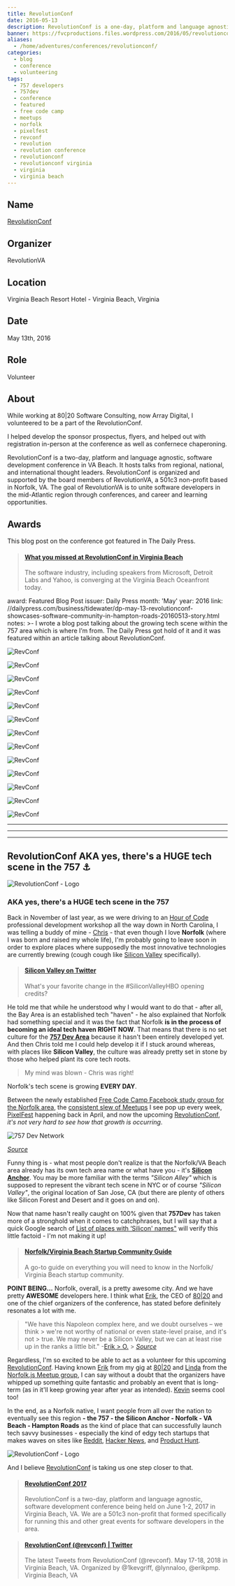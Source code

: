 ```yaml
---
title: RevolutionConf
date: 2016-05-13
description: RevolutionConf is a one-day, platform and language agnostic, software development conference being held on May 13, 2016 in Virginia Beach, VA.
banner: https://fvcproductions.files.wordpress.com/2016/05/revolutionconf-2016.png
aliases:
  - /home/adventures/conferences/revolutionconf/
categories:
  - blog
  - conference
  - volunteering
tags:
  - 757 developers
  - 757dev
  - conference
  - featured
  - free code camp
  - meetups
  - norfolk
  - pixelfest
  - revconf
  - revolution
  - revolution conference
  - revolutionconf
  - revolutionconf virginia
  - virginia
  - virginia beach
---
```


## Name

[RevolutionConf](//revolutionconf.com "RevolutionConf")

## Organizer

RevolutionVA

## Location

Virginia Beach Resort Hotel - Virginia Beach, Virginia

## Date

May 13th, 2016

## Role

Volunteer

## About

While working at 80|20 Software Consulting, now Array Digital, I volunteered to be a part of the RevolutionConf.

I helped develop the sponsor prospectus, flyers, and helped out with registration in-person at the conference as well as confernece chaperoning.

RevolutionConf is a two-day, platform and language agnostic, software development conference in VA Beach. It hosts talks from regional, national, and international thought leaders. RevolutionConf is organized and supported by the board members of RevolutionVA, a 501c3 non-profit based in Norfolk, VA. The goal of RevolutionVA is to unite software developers in the mid-Atlantic region through conferences, and career and learning opportunities.

## Awards

This blog post on the conference got featured in The Daily Press.

<blockquote class="embedly-card"><h4><a href="//www.dailypress.com/business/tidewater/dp-may-13-revolutionconf-showcases-software-community-in-hampton-roads-20160513-story.html">What you missed at RevolutionConf in Virginia Beach</a></h4><p>The software industry, including speakers from Microsoft, Detroit Labs and Yahoo, is converging at the Virginia Beach Oceanfront today.</p></blockquote>
<script async src="//cdn.embedly.com/widgets/platform.js" charset="UTF-8"></script>

award: Featured Blog Post
issuer: Daily Press
month: 'May'
year: 2016
link: //dailypress.com/business/tidewater/dp-may-13-revolutionconf-showcases-software-community-in-hampton-roads-20160513-story.html
notes: >-
I wrote a blog post talking about the growing tech scene within the 757
area which is where I’m from. The Daily Press got hold of it and it was featured within an article
talking about RevolutionConf.

![RevConf](https://fvcproductions.files.wordpress.com/2016/06/revconf-13.jpg)

![RevConf](https://i1.wp.com/fvcproductions.files.wordpress.com/2016/05/revolutionconf-2016.png)

![RevConf](https://i1.wp.com/fvcproductions.files.wordpress.com/2016/06/revconf-2.jpg)

![RevConf](https://i2.wp.com/fvcproductions.files.wordpress.com/2016/06/revconf-19.jpg)

![RevConf](https://i1.wp.com/fvcproductions.files.wordpress.com/2016/06/revconf2016-0009.jpg)

![RevConf](https://i2.wp.com/fvcproductions.files.wordpress.com/2016/06/revconf-18.jpg)

![RevConf](https://i0.wp.com/fvcproductions.files.wordpress.com/2016/06/revconf-10.jpg)

![RevConf](https://i1.wp.com/fvcproductions.files.wordpress.com/2016/06/revconf-11.jpg)

![RevConf](https://i2.wp.com/fvcproductions.files.wordpress.com/2016/06/revconf-16.jpg)

![RevConf](https://i2.wp.com/fvcproductions.files.wordpress.com/2016/06/revconf-15.jpg)

![RevConf](https://i1.wp.com/fvcproductions.files.wordpress.com/2016/06/revconf-4.jpg)

![RevConf](https://i0.wp.com/fvcproductions.files.wordpress.com/2016/06/revconf-1.jpg)

![RevConf](https://i2.wp.com/fvcproductions.files.wordpress.com/2016/06/revconf-12.jpg)

---

---

---

## RevolutionConf AKA yes, there's a HUGE tech scene in the 757 ⚓️

![RevolutionConf - Logo](//fvcproductions.files.wordpress.com/2015/11/revolutionconf.png?w=300)

### AKA yes, there's a HUGE tech scene in the 757

Back in November of last year, as we were driving to an [Hour of Code](//code.org/professional-development-workshops) professional development workshop all the way down in North Carolina, I was telling a buddy of mine - [Chris](//www.linkedin.com/in/thecbliss) - that even though I love **Norfolk** (where I was born and raised my whole life), I'm probably going to leave soon in order to explore places where supposedly the most innovative technologies are currently brewing (cough cough like [Silicon Valley](//www.siliconvalley.com/) specifically).

<blockquote class="embedly-card"><h4><a href="//twitter.com/SiliconHBO/status/726167019314286592">Silicon Valley on Twitter</a></h4><p>What's your favorite change in the #SiliconValleyHBO opening credits?</p></blockquote>

He told me that while he understood why I would want to do that - after all, the Bay Area is an established tech "haven" - he also explained that Norfolk had something special and it was the fact that Norfolk **is in the process of becoming an ideal tech haven RIGHT NOW**. That means that there is no set culture for the [**757 Dev Area**](//hackathon.dominionenterprises.com/757-dev/) because it hasn't been entirely developed yet. And then Chris told me I could help develop it if I stuck around whereas, with places like **Silicon Valley**, the culture was already pretty set in stone by those who helped plant its core tech roots.

> My mind was blown - Chris was right!

Norfolk's tech scene is growing **EVERY DAY**.

Between the newly established [Free Code Camp Facebook study group for the Norfolk area](//www.facebook.com/groups/free.code.camp.norfolk), the [consistent slew of Meetups](//www.meetup.com/cities/us/va/norfolk/tech/) I see pop up every week, [PixelFest](//pixelfest.org/) happening back in April, and now the upcoming [RevolutionConf](//revolutionconf.com), _it's not very hard to see how that growth is occurring_.

![757 Dev Network](//fvcproductions.files.wordpress.com/2016/05/757-dev-network-de-hackathon-series.png)

_[Source](//hackathon.dominionenterprises.com/757-dev/)_

Funny thing is - what most people don't realize is that the Norfolk/VA Beach area already has its own tech area name or what have you - it's **[Silicon Anchor](//twitter.com/SiliconAnchor)**. You may be more familiar with the terms _"Silicon Alley"_ which is supposed to represent the vibrant tech scene in NYC or of course _"Silicon Valley"_, the original location of San Jose, CA (but there are plenty of others like Silicon Forest and Desert and it goes on and on).

Now that name hasn't really caught on 100% given that **757Dev** has taken more of a stronghold when it comes to catchphrases, but I will say that a quick Google search of [List of places with ‘Silicon' names"](//www.wikiwand.com/en/List_of_places_with_%22Silicon%22_names) will verify this little factoid - I'm not making it up!

<blockquote class="embedly-card"><h4><a href="//www.slideshare.net/SiliconAnchor/norfolk-virginia-beach-startup-community-guide">Norfolk/Virginia Beach Startup Community Guide</a></h4><p>A go-to guide on everything you will need to know in the Norfolk/ Virginia Beach startup community.</p></blockquote>

**POINT BEING…** Norfolk, overall, is a pretty awesome city. And we have pretty **AWESOME** developers here. I think what [Erik](//www.linkedin.com/in/erikpmp), the CEO of [80|20](//8020.co) and one of the chief organizers of the conference, has stated before definitely resonates a lot with me.

> "We have this Napoleon complex here, and we doubt ourselves – we think > we're not worthy of national or even state-level praise, and it's not > true. We may never be a Silicon Valley, but we can at least rise up in the ranks a little bit." -[Erik > O.](//www.linkedin.com/in/erikpmp) > _[Source](//pilotonline.com/inside-business/revolutionconf-seeks-to-unite-software-community/article_5c92cdce-c3cc-5deb-a0a4-e5311105e6b4.html)_

Regardless, I'm so excited to be able to act as a volunteer for this upcoming [RevolutionConf](//revolutionconf.com). Having known [Erik](//www.linkedin.com/in/erikpmp) from my gig at [80|20](//8020.co) and [Linda](//twitter.com/lynnaloo) from the [Norfolk.js Meetup group](//www.meetup.com/NorfolkJS/), I can say without a doubt that the organizers have whipped up something quite fantastic and probably an event that is long-term (as in it'll keep growing year after year as intended). [Kevin](//twitter.com/1kevgriff) seems cool too!

In the end, as a Norfolk native, I want people from all over the nation to eventually see this region **- the 757 - the Silicon Anchor - Norfolk - VA Beach - Hampton Roads** as the kind of place that can successfully launch tech savvy businesses - especially the kind of edgy tech startups that makes waves on sites like [Reddit](//www.reddit.com/r/technology/), [Hacker News](//news.ycombinator.com/), and [Product Hunt](//www.producthunt.com/tech).

![RevolutionConf - Logo](//fvcproductions.files.wordpress.com/2015/11/revolutionconf.png?w=300)

And I believe [RevolutionConf](//revolutionconf.com) is taking us one step closer to that.

<blockquote class="embedly-card"><h4><a href="//revolutionconf.com">RevolutionConf 2017</a></h4><p>RevolutionConf is a two-day, platform and language agnostic, software development conference being held on June 1-2, 2017 in Virginia Beach, VA. We are a 501c3 non-profit that formed specifically for running this and other great events for software developers in the area.</p></blockquote>

<blockquote class="embedly-card"><h4><a href="//twitter.com/revconf">RevolutionConf (@revconf) | Twitter</a></h4><p>The latest Tweets from RevolutionConf (@revconf). May 17-18, 2018 in Virginia Beach, VA. Organized by @1kevgriff, @lynnaloo, @erikpmp. Virginia Beach, VA</p></blockquote>
